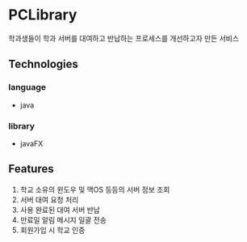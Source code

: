 # PCLibrary

학과생들이 학과 서버를 대여하고 반납하는 프로세스를 개선하고자 만든 서비스

## Technologies

### language
- java

### library
- javaFX

## Features
1. 학교 소유의 윈도우 및 맥OS 등등의 서버 정보 조회 
2. 서버 대여 요청 처리
3. 사용 완료된 대여 서버 반납
4. 만료일 알림 메시지 일괄 전송
5. 회원가입 시 학교 인증
